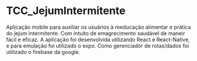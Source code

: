 # TCC_JejumIntermitente
Aplicação mobile para auxiliar os usuários à reeducação alimentar e 
prática do jejum intermitente. Com Intuito de emagrecimento saudável de maneir fácil e eficaz. 
A aplicação foi desenvolvida utilizando React e React-Native, e para emulação foi utilizado o expo.
Como gerenciador de rotas/dados foi utilizado o firebase da google.
